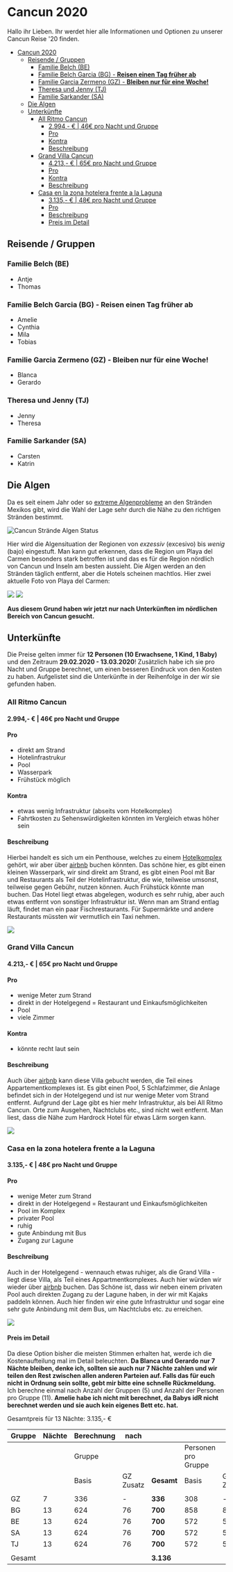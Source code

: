 # Cancun 2020

Hallo ihr Lieben. Ihr werdet hier alle Informationen und Optionen zu unserer Cancun Reise '20 finden.

- [Cancun 2020](#cancun-2020)
  - [Reisende / Gruppen](#reisende--gruppen)
    - [Familie Belch (BE)](#familie-belch-be)
    - [Familie Belch Garcia (BG) - **Reisen einen Tag früher ab**](#familie-belch-garcia-bg---reisen-einen-tag-fr%c3%bcher-ab)
    - [Familie Garcia Zermeno (GZ) - **Bleiben nur für eine Woche!**](#familie-garcia-zermeno-gz---bleiben-nur-f%c3%bcr-eine-woche)
    - [Theresa und Jenny (TJ)](#theresa-und-jenny-tj)
    - [Familie Sarkander (SA)](#familie-sarkander-sa)
  - [Die Algen](#die-algen)
  - [Unterkünfte](#unterk%c3%bcnfte)
    - [All Ritmo Cancun](#all-ritmo-cancun)
      - [2.994,- € | 46€ pro Nacht und Gruppe](#2994--%e2%82%ac--46%e2%82%ac-pro-nacht-und-gruppe)
      - [Pro](#pro)
      - [Kontra](#kontra)
      - [Beschreibung](#beschreibung)
    - [Grand Villa Cancun](#grand-villa-cancun)
      - [4.213,- € | 65€ pro Nacht und Gruppe](#4213--%e2%82%ac--65%e2%82%ac-pro-nacht-und-gruppe)
      - [Pro](#pro-1)
      - [Kontra](#kontra-1)
      - [Beschreibung](#beschreibung-1)
    - [Casa en la zona hotelera frente a la Laguna](#casa-en-la-zona-hotelera-frente-a-la-laguna)
      - [3.135,- € | 48€ pro Nacht und Gruppe](#3135--%e2%82%ac--48%e2%82%ac-pro-nacht-und-gruppe)
      - [Pro](#pro-2)
      - [Beschreibung](#beschreibung-2)
      - [Preis im Detail](#preis-im-detail)

## Reisende / Gruppen

### Familie Belch (BE)

- Antje
- Thomas

### Familie Belch Garcia (BG) - **Reisen einen Tag früher ab**

- Amelie
- Cynthia
- Mila
- Tobias

### Familie Garcia Zermeno (GZ) - **Bleiben nur für eine Woche!**

- Blanca
- Gerardo

### Theresa und Jenny (TJ)

- Jenny
- Theresa

### Familie Sarkander (SA)

- Carsten
- Katrin

## Die Algen

Da es seit einem Jahr oder so [extreme Algenprobleme](https://www.nzz.ch/international/mexikos-traumstraende-unter-algen-begraben-ld.1495719) an den Stränden Mexikos gibt, wird die Wahl der Lage sehr durch die Nähe zu den richtigen Stränden bestimmt.

![Cancun Strände Algen Status](./images/algae-state.jpg "Algen Status")

Hier wird die Algensituation der Regionen von _exzessiv_ (excesivo) bis _wenig_ (bajo) eingestuft. Man kann gut erkennen, dass die Region um Playa del Carmen besonders stark betroffen ist und das es für die Region nördlich von Cancun und Inseln am besten aussieht. Die Algen werden an den Stränden täglich entfernt, aber die Hotels scheinen machtlos. Hier zwei aktuelle Foto von Playa del Carmen:

<div>
  <img src="./images/algae-playa-del-carmen-1.jpg" style="max-width:700px" />
  <img src="./images/algae-playa-del-carmen-2.jpg" style="max-width:700px" />
</div>

**Aus diesem Grund haben wir jetzt nur nach Unterkünften im nördlichen Bereich von Cancun gesucht.**

## Unterkünfte

Die Preise gelten immer für **12 Personen (10 Erwachsene, 1 Kind, 1 Baby)** und den Zeitraum **29.02.2020 - 13.03.2020**! Zusätzlich habe ich sie pro Nacht und Gruppe berechnet, um einen besseren Eindruck von den Kosten zu haben. Aufgelistet sind die Unterkünfte in der Reihenfolge in der wir sie gefunden haben.

### All Ritmo Cancun

#### 2.994,- € | 46€ pro Nacht und Gruppe

#### Pro

- direkt am Strand
- Hotelinfrastrukur
- Pool
- Wasserpark
- Frühstück möglich

#### Kontra

- etwas wenig Infrastruktur (abseits vom Hotelkomplex)
- Fahrtkosten zu Sehenswürdigkeiten könnten im Vergleich etwas höher sein

#### Beschreibung

Hierbei handelt es sich um ein Penthouse, welches zu einem [Hotelkomplex](https://www.allritmocancun.com/en/galeria/) gehört, wir aber über [airbnb](https://www.airbnb.de/rooms/30560817?location=Canc%C3%BAn%2C%20Mexiko&adults=10&children=2&check_in=2020-02-29&check_out=2020-03-13&source_impression_id=p3_1564205798_WGMMT0FXvskewmMB&guests=12&sl_alternate_dates_exclusion=true) buchen könnten. Das schöne hier, es gibt einen kleinen Wasserpark, wir sind direkt am Strand, es gibt einen Pool mit Bar und Restaurants als Teil der Hotelinfrastruktur, die wie, teilweise umsonst, teilweise gegen Gebühr, nutzen können. Auch Frühstück könnte man buchen. Das Hotel liegt etwas abgelegen, wodurch es sehr ruhig, aber auch etwas entfernt von sonstiger Infrastruktur ist. Wenn man am Strand entlag läuft, findet man ein paar Fischrestaurants. Für Supermärkte und andere Restaurants müssten wir vermutlich ein Taxi nehmen.

<a href="https://goo.gl/maps/Y3RPwxKPGdcugQxj7" target="_blank">
  <img src="./images/all-ritmo-cancun.png" style="max-width:700px" />
</a>

### Grand Villa Cancun

#### 4.213,- € | 65€ pro Nacht und Gruppe

#### Pro

- wenige Meter zum Strand
- direkt in der Hotelgegend = Restaurant und Einkaufsmöglichkeiten
- Pool
- viele Zimmer

#### Kontra

- könnte recht laut sein

#### Beschreibung

Auch über [airbnb](https://www.airbnb.de/rooms/24454587?location=Canc%C3%BAn%2C%20Mexiko&adults=10&children=2&check_in=2020-02-29&check_out=2020-03-13&source_impression_id=p3_1564209566_2cYEdQ8Jc1FdFsbt&guests=12&sl_alternate_dates_exclusion=true) kann diese Villa gebucht werden, die Teil eines Appartementkomplexes ist. Es gibt einen Pool, 5 Schlafzimmer, die Anlage befindet sich in der Hotelgegend und ist nur wenige Meter vom Strand entfernt. Aufgrund der Lage gibt es hier mehr Infrastruktur, als bei All Ritmo Cancun. Orte zum Ausgehen, Nachtclubs etc., sind nicht weit entfernt. Man liest, dass die Nähe zum Hardrock Hotel für etwas Lärm sorgen kann.

<a href="https://goo.gl/maps/ahboLaLnhEPDvhCR9" target="_blank">
  <img src="./images/villas-las-cupulas.png" style="max-width:700px" />
</a>

### Casa en la zona hotelera frente a la Laguna

#### 3.135,- € | 48€ pro Nacht und Gruppe

#### Pro

- wenige Meter zum Strand
- direkt in der Hotelgegend = Restaurant und Einkaufsmöglichkeiten
- Pool im Komplex
- privater Pool
- ruhig
- gute Anbindung mit Bus
- Zugang zur Lagune

#### Beschreibung

Auch in der Hotelgegend - wennauch etwas ruhiger, als die Grand Villa - liegt diese Villa, als Teil eines Appartmentkomplexes. Auch hier würden wir wieder über [airbnb](https://www.airbnb.de/rooms/22980658?location=Canc%C3%BAn%2C%20Mexiko&adults=10&children=1&check_in=2020-02-29&check_out=2020-03-13&source_impression_id=p3_1564211732_4pXpCx7AeRPnQ9kq&guests=11&infants=1&sl_alternate_dates_exclusion=true) buchen. Das Schöne ist, dass wir neben einem privaten Pool auch direkten Zugang zu der Lagune haben, in der wir mit Kajaks paddeln können. Auch hier finden wir eine gute Infrastruktur und sogar eine sehr gute Anbindung mit dem Bus, um Nachtclubs etc. zu erreichen.

<a href="https://goo.gl/maps/DpWKeLXoe5dsF1bT6" target="_blank">
  <img src="./images/casa.png" style="max-width:700px" />
</a>

#### Preis im Detail

Da diese Option bisher die meisten Stimmen erhalten hat, werde ich die Kostenaufteilung mal im Detail beleuchten. **Da Blanca und Gerardo nur 7 Nächte bleiben, denke ich, sollten sie auch nur 7 Nächte zahlen und wir teilen den Rest zwischen allen anderen Parteien auf. Falls das für euch nicht in Ordnung sein sollte, gebt mir bitte eine schnelle Rückmeldung.** Ich berechne einmal nach Anzahl der Gruppen (5) und Anzahl der Personen pro Gruppe (11). **Amelie habe ich nicht mit berechnet, da Babys idR nicht berechnet werden und sie auch kein eigenes Bett etc. hat.**

Gesamtpreis für 13 Nächte: 3.135,- €

| Gruppe | Nächte | Berechnung | nach      |            |                     |           |            |
| ------ | ------ | ---------- | --------- | ---------- | ------------------- | --------- | ---------- |
|        |        | Gruppe     |           |            | Personen pro Gruppe |           |            |
|        |        | Basis      | GZ Zusatz | **Gesamt** | Basis               | GZ Zusatz | **Gesamt** |
|        |        |            |           |            |                     |           |            |
| GZ     | 7      | 336        | -         | **336**    | 308                 | -         | **308**    |
| BG     | 13     | 624        | 76        | **700**    | 858                 | 84        | **942**    |
| BE     | 13     | 624        | 76        | **700**    | 572                 | 56        | **628**    |
| SA     | 13     | 624        | 76        | **700**    | 572                 | 56        | **628**    |
| TJ     | 13     | 624        | 76        | **700**    | 572                 | 56        | **628**    |
|        |        |            |           |            |                     |           |            |
| Gesamt |        |            |           | **3.136**  |                     |           | **3.134**  |
